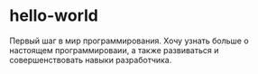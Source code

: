 # hello-world
Первый шаг в мир программирования.
Хочу узнать больше о настоящем программироваии, а также развиваться и совершенствовать навыки разработчика.
